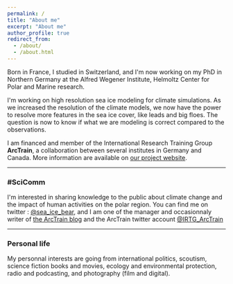 ```yaml
---
permalink: /
title: "About me"
excerpt: "About me"
author_profile: true
redirect_from: 
  - /about/
  - /about.html
---
```


Born in France, I studied in Switzerland, and I'm now working on my PhD in Northern Germany at the Alfred Wegener Institute, Helmoltz Center for Polar and Marine research. 

I'm working on high resolution sea ice modeling for climate simulations. As we increased the resolution of the climate models, we now have the power to resolve more features in the sea ice cover, like leads and big floes. The question is now to know if what we are modeling is correct compared to the observations.

I am financed and member of the International Research Training Group **ArcTrain**, a collaboration between several institutes in Germany and Canada. More information are available on [our project website](https://arctrain.de/).

***

### #SciComm

I'm interested in sharing knowledge to the public about climate change and the impact of human activities on the polar region.
You can find me on twitter : [@sea_ice_bear](https://twitter.com/sea_ice_bear), and I am one of the manager and occasionnaly writer of [the ArcTrain blog](https://arctrain.de/) and the ArcTrain twitter account [@IRTG_ArcTrain](https://twitter.com/IRTG_ArcTrain)

***

### Personal life

My personnal interests are going from international politics, scoutism, science fiction books and movies, ecology and environmental protection, radio and podcasting, and photography (film and digital).
